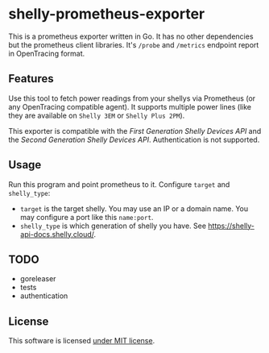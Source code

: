 # shelly-prometheus-exporter

This is a prometheus exporter written in Go.
It has no other dependencies but the prometheus client libraries.
It's `/probe` and `/metrics` endpoint report in OpenTracing format.

## Features

Use this tool to fetch power readings from your shellys via Prometheus (or any OpenTracing compatible agent).
It supports multiple power lines (like they are available on `Shelly 3EM` or `Shelly Plus 2PM`).

This exporter is compatible with the _First Generation Shelly Devices API_ and the _Second Generation Shelly Devices API_.
Authentication is not supported.

## Usage

Run this program and point prometheus to it.
Configure `target` and `shelly_type`:

- `target` is the target shelly.
  You may use an IP or a domain name.
  You may configure a port like this `name:port`.
- `shelly_type` is which generation of shelly you have.
  See https://shelly-api-docs.shelly.cloud/.

## TODO

- goreleaser
- tests
- authentication

## License

This software is licensed [under MIT license](/LICENSE).
